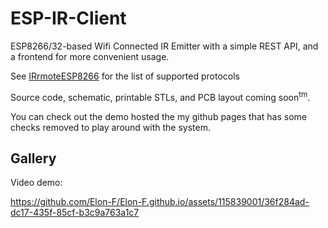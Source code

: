 # ESP-IR-Client
ESP8266/32-based Wifi Connected IR Emitter with a simple REST API, and a frontend for more convenient usage.

See [IRrmoteESP8266](https://github.com/crankyoldgit/IRremoteESP8266/blob/master/SupportedProtocols.md) for the list of supported protocols

Source code, schematic, printable STLs, and PCB layout coming soon<sup>tm</sup>.

You can check out the demo hosted the my github pages that has some checks removed to play around with the system. 

## Gallery

Video demo:

https://github.com/Elon-F/Elon-F.github.io/assets/115839001/36f284ad-dc17-435f-85cf-b3c9a763a1c7

